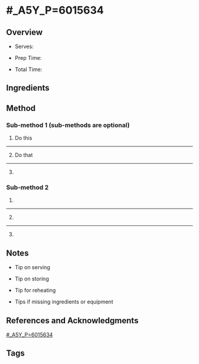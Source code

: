 # #_A5Y_P=6015634

## Overview

- Serves:

- Prep Time:

- Total Time:

## Ingredients



## Method

### Sub-method 1 (sub-methods are optional)

1. Do this
---
2. Do that
---
3.

### Sub-method 2

1.
---
2.
---
3.

## Notes

- Tip on serving

- Tip on storing

- Tip for reheating

- Tips if missing ingredients or equipment

## References and Acknowledgments

[#_A5Y_P=6015634](http://www.eatyourselfskinny.com/winter-kale-and-quinoa-salad/#_a5y_p=6015634)

## Tags


